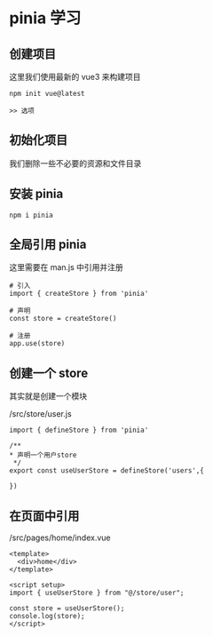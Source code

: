 # pinia 学习

## 创建项目

这里我们使用最新的 vue3 来构建项目

```
npm init vue@latest

>> 选项
```

## 初始化项目

我们删除一些不必要的资源和文件目录

## 安装 pinia

```
npm i pinia
```

## 全局引用 pinia

这里需要在 man.js 中引用并注册

```
# 引入
import { createStore } from 'pinia'

# 声明
const store = createStore()

# 注册
app.use(store)
```

## 创建一个 store

其实就是创建一个模块

/src/store/user.js

```
import { defineStore } from 'pinia'

/**
* 声明一个用户store
 */
export const useUserStore = defineStore('users',{

})
```

## 在页面中引用

/src/pages/home/index.vue

```
<template>
  <div>home</div>
</template>

<script setup>
import { useUserStore } from "@/store/user";

const store = useUserStore();
console.log(store);
</script>

```
